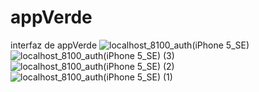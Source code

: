 # appVerde
interfaz de appVerde
![localhost_8100_auth(iPhone 5_SE)](https://user-images.githubusercontent.com/77991838/120029634-5d047300-bfc4-11eb-9314-f2ce73ea8142.png)
![localhost_8100_auth(iPhone 5_SE) (3)](https://user-images.githubusercontent.com/77991838/120029641-5e35a000-bfc4-11eb-8f51-e5f743abb9c7.png)
![localhost_8100_auth(iPhone 5_SE) (2)](https://user-images.githubusercontent.com/77991838/120029643-5ece3680-bfc4-11eb-8871-0b4aa3c850f1.png)
![localhost_8100_auth(iPhone 5_SE) (1)](https://user-images.githubusercontent.com/77991838/120029645-5f66cd00-bfc4-11eb-9468-5fa9d3685476.png)

